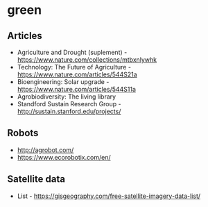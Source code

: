 # green

## Articles
- Agriculture and Drought (suplement) - https://www.nature.com/collections/mtbxnlywhk
- Technology: The Future of Agriculture - https://www.nature.com/articles/544S21a
- Bioengineering: Solar upgrade - https://www.nature.com/articles/544S11a
- Agrobiodiversity: The living library
- Standford Sustain Research Group - http://sustain.stanford.edu/projects/


## Robots
- http://agrobot.com/
- https://www.ecorobotix.com/en/

## Satellite data
- List - https://gisgeography.com/free-satellite-imagery-data-list/
